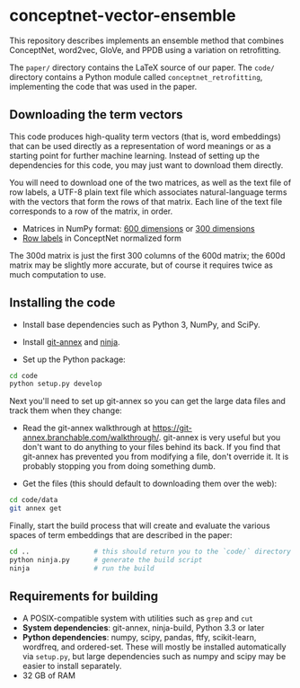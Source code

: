 # conceptnet-vector-ensemble

This repository describes implements an ensemble method that combines
ConceptNet, word2vec, GloVe, and PPDB using a variation on retrofitting.

The `paper/` directory contains the LaTeX source of our paper.  The `code/`
directory contains a Python module called `conceptnet_retrofitting`,
implementing the code that was used in the paper.


## Downloading the term vectors

This code produces high-quality term vectors (that is, word embeddings) that
can be used directly as a representation of word meanings or as a starting
point for further machine learning. Instead of setting up the dependencies
for this code, you may just want to download them directly.

You will need to download one of the two matrices, as well as the text file of
row labels, a UTF-8 plain text file which associates natural-language terms
with the vectors that form the rows of that matrix. Each line of the text file
corresponds to a row of the matrix, in order.

* Matrices in NumPy format: [600 dimensions][600d] or [300 dimensions][300d]
* [Row labels][row-labels] in ConceptNet normalized form

[600d]: http://conceptnet-api-1.media.mit.edu/downloads/vector-ensemble/conceptnet-ensemble-201603-600d.npy
[300d]: http://conceptnet-api-1.media.mit.edu/downloads/vector-ensemble/conceptnet-ensemble-201603-300d.npy
[row-labels]: http://conceptnet-api-1.media.mit.edu/downloads/vector-ensemble/conceptnet-ensemble-201603-labels.txt

The 300d matrix is just the first 300 columns of the 600d matrix; the 600d
matrix may be slightly more accurate, but of course it requires twice as much
computation to use.


## Installing the code

- Install base dependencies such as Python 3, NumPy, and SciPy.

- Install [git-annex](http://git-annex.branchable.com) and
  [ninja](http://ninja-build.org).

- Set up the Python package:

```sh
cd code
python setup.py develop
```

Next you'll need to set up git-annex so you can get the large data files and
track them when they change:

- Read the git-annex walkthrough at
  https://git-annex.branchable.com/walkthrough/.  git-annex is very useful but
  you don't want to do anything to your files behind its back. If you find that
  git-annex has prevented you from modifying a file, don't override it. It is
  probably stopping you from doing something dumb.

- Get the files (this should default to downloading them over the web):

```sh
cd code/data
git annex get
```

Finally, start the build process that will create and evaluate the various
spaces of term embeddings that are described in the paper:

```sh
cd ..                # this should return you to the `code/` directory
python ninja.py      # generate the build script
ninja                # run the build
```

## Requirements for building

- A POSIX-compatible system with utilities such as `grep` and `cut`
- **System dependencies**: git-annex, ninja-build, Python 3.3 or later
- **Python dependencies**: numpy, scipy, pandas, ftfy, scikit-learn, wordfreq,
  and ordered-set. These will mostly be installed automatically via `setup.py`,
  but large dependencies such as numpy and scipy may be easier to install
  separately.
- 32 GB of RAM

